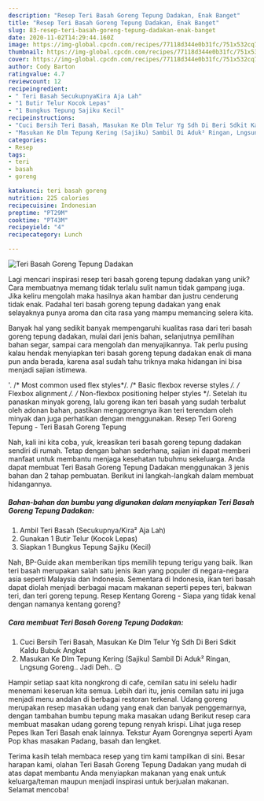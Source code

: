 ```yaml
---
description: "Resep Teri Basah Goreng Tepung Dadakan, Enak Banget"
title: "Resep Teri Basah Goreng Tepung Dadakan, Enak Banget"
slug: 83-resep-teri-basah-goreng-tepung-dadakan-enak-banget
date: 2020-11-02T14:29:44.160Z
image: https://img-global.cpcdn.com/recipes/77118d344e0b31fc/751x532cq70/teri-basah-goreng-tepung-dadakan-foto-resep-utama.jpg
thumbnail: https://img-global.cpcdn.com/recipes/77118d344e0b31fc/751x532cq70/teri-basah-goreng-tepung-dadakan-foto-resep-utama.jpg
cover: https://img-global.cpcdn.com/recipes/77118d344e0b31fc/751x532cq70/teri-basah-goreng-tepung-dadakan-foto-resep-utama.jpg
author: Cody Barton
ratingvalue: 4.7
reviewcount: 12
recipeingredient:
- " Teri Basah SecukupnyaKira Aja Lah"
- "1 Butir Telur Kocok Lepas"
- "1 Bungkus Tepung Sajiku Kecil"
recipeinstructions:
- "Cuci Bersih Teri Basah, Masukan Ke Dlm Telur Yg Sdh Di Beri Sdkit Kaldu Bubuk Angkat"
- "Masukan Ke Dlm Tepung Kering (Sajiku) Sambil Di Aduk² Ringan, Lngsung Goreng.. Jadi Deh.. 😉"
categories:
- Resep
tags:
- teri
- basah
- goreng

katakunci: teri basah goreng 
nutrition: 225 calories
recipecuisine: Indonesian
preptime: "PT29M"
cooktime: "PT43M"
recipeyield: "4"
recipecategory: Lunch

---
```



![Teri Basah Goreng Tepung Dadakan](https://img-global.cpcdn.com/recipes/77118d344e0b31fc/751x532cq70/teri-basah-goreng-tepung-dadakan-foto-resep-utama.jpg)

Lagi mencari inspirasi resep teri basah goreng tepung dadakan yang unik? Cara membuatnya memang tidak terlalu sulit namun tidak gampang juga. Jika keliru mengolah maka hasilnya akan hambar dan justru cenderung tidak enak. Padahal teri basah goreng tepung dadakan yang enak selayaknya punya aroma dan cita rasa yang mampu memancing selera kita.

Banyak hal yang sedikit banyak mempengaruhi kualitas rasa dari teri basah goreng tepung dadakan, mulai dari jenis bahan, selanjutnya pemilihan bahan segar, sampai cara mengolah dan menyajikannya. Tak perlu pusing kalau hendak menyiapkan teri basah goreng tepung dadakan enak di mana pun anda berada, karena asal sudah tahu triknya maka hidangan ini bisa menjadi sajian istimewa.

&#39;. /* Most common used flex styles*/. /* Basic flexbox reverse styles */. /* Flexbox alignment */. /* Non-flexbox positioning helper styles */. Setelah itu panaskan minyak goreng, lalu goreng ikan teri basah yang sudah terbalut oleh adonan bahan, pastikan menggorengnya ikan teri terendam oleh minyak dan juga perhatikan dengan menggunakan. Resep Teri Goreng Tepung - Teri Basah Goreng Tepung


Nah, kali ini kita coba, yuk, kreasikan teri basah goreng tepung dadakan sendiri di rumah. Tetap dengan bahan sederhana, sajian ini dapat memberi manfaat untuk membantu menjaga kesehatan tubuhmu sekeluarga. Anda dapat membuat Teri Basah Goreng Tepung Dadakan menggunakan 3 jenis bahan dan 2 tahap pembuatan. Berikut ini langkah-langkah dalam membuat hidangannya.

<!--inarticleads1-->

##### Bahan-bahan dan bumbu yang digunakan dalam menyiapkan Teri Basah Goreng Tepung Dadakan:

1. Ambil  Teri Basah (Secukupnya/Kira² Aja Lah)
1. Gunakan 1 Butir Telur (Kocok Lepas)
1. Siapkan 1 Bungkus Tepung Sajiku (Kecil)


Nah, BP-Guide akan memberikan tips memilih tepung terigu yang baik. Ikan teri basah merupakan salah satu jenis ikan yang populer di negara-negara asia seperti Malaysia dan Indonesia. Sementara di Indonesia, ikan teri basah dapat diolah menjadi berbagai macam makanan seperti pepes teri, bakwan teri, dan teri goreng tepung. Resep Kentang Goreng - Siapa yang tidak kenal dengan namanya kentang goreng? 

<!--inarticleads2-->

##### Cara membuat Teri Basah Goreng Tepung Dadakan:

1. Cuci Bersih Teri Basah, Masukan Ke Dlm Telur Yg Sdh Di Beri Sdkit Kaldu Bubuk Angkat
1. Masukan Ke Dlm Tepung Kering (Sajiku) Sambil Di Aduk² Ringan, Lngsung Goreng.. Jadi Deh.. 😉


Hampir setiap saat kita nongkrong di cafe, cemilan satu ini selelu hadir menemani keseruan kita semua. Lebih dari itu, jenis cemilan satu ini juga menjadi menu andalan di berbagai restoran terkenal. Udang goreng merupakan resep masakan udang yang enak dan banyak penggemarnya, dengan tambahan bumbu tepung maka masakan udang Berikut resep cara membuat masakan udang goreng tepung renyah krispi. Lihat juga resep Pepes Ikan Teri Basah enak lainnya. Tekstur Ayam Gorengnya seperti Ayam Pop khas masakan Padang, basah dan lengket. 

Terima kasih telah membaca resep yang tim kami tampilkan di sini. Besar harapan kami, olahan Teri Basah Goreng Tepung Dadakan yang mudah di atas dapat membantu Anda menyiapkan makanan yang enak untuk keluarga/teman maupun menjadi inspirasi untuk berjualan makanan. Selamat mencoba!
